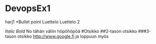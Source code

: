 # DevopsEx1
harj1
*Bullet point
Luettelo
Luettelo 2

_Italic_
_Bold_
No tähän väliin höpöhöpöä
#Otsikko
##2-tason otsikko
###3-tason otsikko
http://www.google.fi
ja
loppuun
myös
